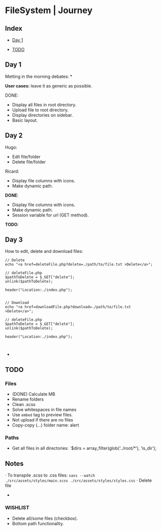 

# FileSystem | Journey <!-- omit in toc -->

## Index <!-- omit in toc -->

- [Day 1](#day-1)

- [TODO](#todo)

## Day 1

Metting in the morning debates:
	* 


**User cases:** leave it as generic as possible.

DONE:

* Display all files in root directory.
* Upload file to root directory.
* Display directories on sidebar.
* Basic layout.


## Day 2

Hugo:

* Edit file/folder
* Delete file/folder

Ricard:

* Display file columns with icons.
* Make dynamic path.

**DONE**:

* Display file columns with icons.
* Make dynamic path.
* Session variable for url (GET method).


**TODO**:
 

## Day 3

How to edit, delete and download files:

```
// Delete
echo "<a href=deleteFile.php?delete=./path/to/file.txt >Delete</a>";

// deleteFile.php
$pathToDelete = $_GET["delete"];
unlink($pathToDelete);

header("Location:./index.php");


// Download
echo "<a href=downloadFile.php?download=./path/to/file.txt >Delete</a>";

// deleteFile.php
$pathToDelete = $_GET["delete"];
unlink($pathToDelete);

header("Location:./index.php");



```


-
## TODO

### Files
* (DONE) Calculate MB
* Rename folders
* Clean .scss
* Solve whitespaces in file names
* Use `embed` tag to preview files.
* Not upload if there are no files
* Copy-copy (...) folder name: alert

### Paths
* Get all files in all directories:
`$dirs = array_filter(glob(‘../root/*’), ‘is_dir’);
## Notes

· To transpile .scss to .css files: `sass --watch ./src/assets/styles/main.scss ./src/assets/styles/styles.css`
· Delete file

-
### WISHLIST
* Delete all/some files (checkbox).
* Bottom path functionality.

